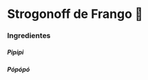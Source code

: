 # Strogonoff de Frango :chicken:

### Ingredientes

<H5> Pipipi</h5> 


<H5> Pópópó
    
</h5>











